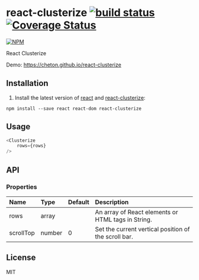 # react-clusterize [![build status](https://travis-ci.org/cheton/react-clusterize.svg?branch=master)](https://travis-ci.org/cheton/react-clusterize) [![Coverage Status](https://coveralls.io/repos/github/cheton/react-clusterize/badge.svg?branch=master)](https://coveralls.io/github/cheton/react-clusterize?branch=master)

[![NPM](https://nodei.co/npm/react-clusterize.png?downloads=true&stars=true)](https://nodei.co/npm/react-clusterize/)

React Clusterize

Demo: https://cheton.github.io/react-clusterize

## Installation

1. Install the latest version of [react](https://github.com/facebook/react) and [react-clusterize](https://github.com/cheton/react-clusterize):

  ```
  npm install --save react react-dom react-clusterize
  ```

## Usage

```js
<Clusterize
    rows={rows}
/>
```


## API

### Properties

Name | Type | Default | Description 
:--- | :--- | :------ | :----------
rows | array | | An array of React elements or HTML tags in String.
scrollTop | number | 0 | Set the current vertical position of the scroll bar.

## License

MIT
